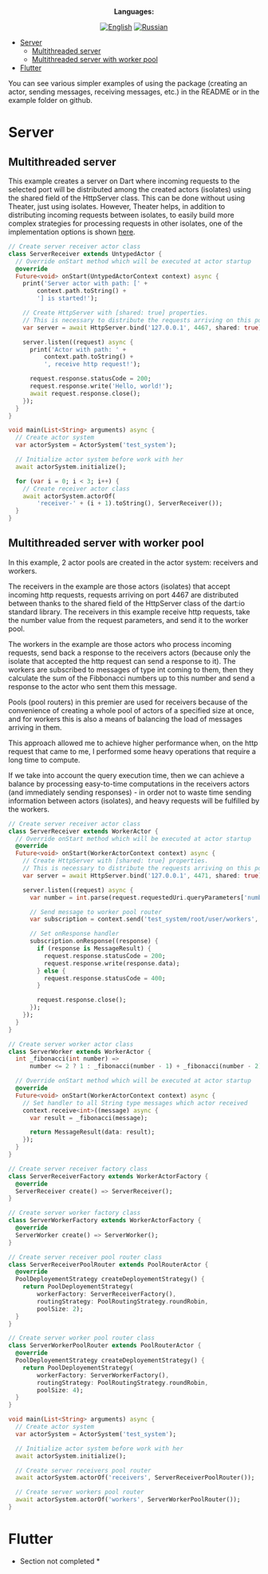 <div align="center">

**Languages:**
  
[![English](https://img.shields.io/badge/Language-English-blue?style=?style=flat-square)](/example/README.md)
[![Russian](https://img.shields.io/badge/Language-Russian-blue?style=?style=flat-square)](/example/README.ru.md)
  
</div>  

- [Server](#server)
  - [Multithreaded server](#multithreaded-server)
  - [Multithreaded server with worker pool](#multithreaded-server-with-worker-pool)
- [Flutter](#flutter)

You can see various simpler examples of using the package (creating an actor, sending messages, receiving messages, etc.) in the README or in the example folder on github.

# Server

## Multithreaded server

This example creates a server on Dart where incoming requests to the selected port will be distributed among the created actors (isolates) using the shared field of the HttpServer class. This can be done without using Theater, just using isolates. However, Theater helps, in addition to distributing incoming requests between isolates, to easily build more complex strategies for processing requests in other isolates, one of the implementation options is shown [here](#multithreaded-server-with-worker-pool).

```dart
// Create server receiver actor class
class ServerReceiver extends UntypedActor {
  // Override onStart method which will be executed at actor startup
  @override
  Future<void> onStart(UntypedActorContext context) async {
    print('Server actor with path: [' +
        context.path.toString() +
        '] is started!');

    // Create HttpServer with [shared: true] properties.
    // This is necessary to distribute the requests arriving on this port among all actors (isolates) listening on it.
    var server = await HttpServer.bind('127.0.0.1', 4467, shared: true);

    server.listen((request) async {
      print('Actor with path: ' +
          context.path.toString() +
          ', receive http request!');

      request.response.statusCode = 200;
      request.response.write('Hello, world!');
      await request.response.close();
    });
  }
}

void main(List<String> arguments) async {
  // Create actor system
  var actorSystem = ActorSystem('test_system');

  // Initialize actor system before work with her
  await actorSystem.initialize();

  for (var i = 0; i < 3; i++) {
    // Create receiver actor class
    await actorSystem.actorOf(
        'receiver-' + (i + 1).toString(), ServerReceiver());
  }
}
```

## Multithreaded server with worker pool

In this example, 2 actor pools are created in the actor system: receivers and workers.

The receivers in the example are those actors (isolates) that accept incoming http requests, requests arriving on port 4467 are distributed between thanks to the shared field of the HttpServer class of the dart:io standard library. The receivers in this example receive http requests, take the number value from the request parameters, and send it to the worker pool.

The workers in the example are those actors who process incoming requests, send back a response to the receivers actors (because only the isolate that accepted the http request can send a response to it). The workers are subscribed to messages of type int coming to them, then they calculate the sum of the Fibbonacci numbers up to this number and send a response to the actor who sent them this message.

Pools (pool routers) in this premier are used for receivers because of the convenience of creating a whole pool of actors of a specified size at once, and for workers this is also a means of balancing the load of messages arriving in them.

This approach allowed me to achieve higher performance when, on the http request that came to me, I performed some heavy operations that require a long time to compute.

If we take into account the query execution time, then we can achieve a balance by processing easy-to-time computations in the receivers actors (and immediately sending responses) - in order not to waste time sending information between actors (isolates), and heavy requests will be fulfilled by the workers.

```dart
// Create server receiver actor class
class ServerReceiver extends WorkerActor {
  // Override onStart method which will be executed at actor startup
  @override
  Future<void> onStart(WorkerActorContext context) async {
    // Create HttpServer with [shared: true] properties.
    // This is necessary to distribute the requests arriving on this port among all actors (isolates) listening on it.
    var server = await HttpServer.bind('127.0.0.1', 4471, shared: true);

    server.listen((request) async {
      var number = int.parse(request.requestedUri.queryParameters['number']!);

      // Send message to worker pool router
      var subscription = context.send('test_system/root/user/workers', number);

      // Set onResponse handler
      subscription.onResponse((response) {
        if (response is MessageResult) {
          request.response.statusCode = 200;
          request.response.write(response.data);
        } else {
          request.response.statusCode = 400;
        }

        request.response.close();
      });
    });
  }
}

// Create server worker actor class
class ServerWorker extends WorkerActor {
  int _fibonacci(int number) =>
      number <= 2 ? 1 : _fibonacci(number - 1) + _fibonacci(number - 2);

  // Override onStart method which will be executed at actor startup
  @override
  Future<void> onStart(WorkerActorContext context) async {
    // Set handler to all String type messages which actor received
    context.receive<int>((message) async {
      var result = _fibonacci(message);

      return MessageResult(data: result);
    });
  }
}

// Create server receiver factory class
class ServerReceiverFactory extends WorkerActorFactory {
  @override
  ServerReceiver create() => ServerReceiver();
}

// Create server worker factory class
class ServerWorkerFactory extends WorkerActorFactory {
  @override
  ServerWorker create() => ServerWorker();
}

// Create server receiver pool router class
class ServerReceiverPoolRouter extends PoolRouterActor {
  @override
  PoolDeployementStrategy createDeployementStrategy() {
    return PoolDeployementStrategy(
        workerFactory: ServerReceiverFactory(),
        routingStrategy: PoolRoutingStrategy.roundRobin,
        poolSize: 2);
  }
}

// Create server worker pool router class
class ServerWorkerPoolRouter extends PoolRouterActor {
  @override
  PoolDeployementStrategy createDeployementStrategy() {
    return PoolDeployementStrategy(
        workerFactory: ServerWorkerFactory(),
        routingStrategy: PoolRoutingStrategy.roundRobin,
        poolSize: 4);
  }
}

void main(List<String> arguments) async {
  // Create actor system
  var actorSystem = ActorSystem('test_system');

  // Initialize actor system before work with her
  await actorSystem.initialize();

  // Create server receivers pool router
  await actorSystem.actorOf('receivers', ServerReceiverPoolRouter());

  // Create server workers pool router
  await actorSystem.actorOf('workers', ServerWorkerPoolRouter());
}
```

# Flutter

* Section not completed *
